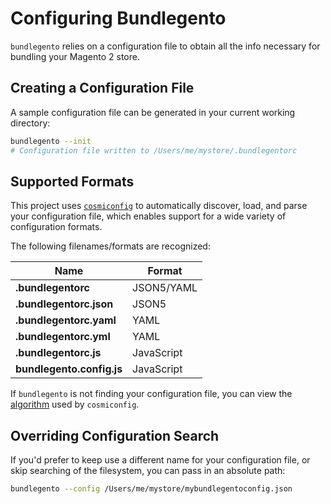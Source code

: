 # Configuring Bundlegento

`bundlegento` relies on a configuration file to obtain all the info necessary for bundling your Magento 2 store.

## Creating a Configuration File

A sample configuration file can be generated in your current working directory:

```sh
bundlegento --init
# Configuration file written to /Users/me/mystore/.bundlegentorc
```

## Supported Formats

This project uses [`cosmiconfig`](https://github.com/davidtheclark/cosmiconfig) to automatically discover, load, and parse your configuration file, which enables support for a wide variety of configuration formats.

The following filenames/formats are recognized:

| Name                      | Format     |
| ------------------------- | ---------- |
| **.bundlegentorc**        | JSON5/YAML |
| **.bundlegentorc.json**   | JSON5      |
| **.bundlegentorc.yaml**   | YAML       |
| **.bundlegentorc.yml**    | YAML       |
| **.bundlegentorc.js**     | JavaScript |
| **bundlegento.config.js** | JavaScript |

If `bundlegento` is not finding your configuration file, you can view the [algorithm](https://github.com/davidtheclark/cosmiconfig) used by `cosmiconfig`.

## Overriding Configuration Search

If you'd prefer to keep use a different name for your configuration file, or skip searching of the filesystem, you can pass in an absolute path:

```sh
bundlegento --config /Users/me/mystore/mybundlegentoconfig.json
```
